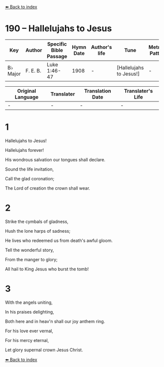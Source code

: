 [⬅️ Back to index](../README.md)

# 190 – Hallelujahs to Jesus

Key | Author   | Specific Bible Passage     |Hymn Date |Author's life |Tune |Metrical Pattern   |Composer/Source
-- | --------- | ---------------------------|----------|--------------|-----|-------------------|-------------  
B♭ Major |F. E. B. |Luke 1:46-47 |1908 |- |[Hallelujahs to Jesus!] |- |F. E. Belden

Original Language | Translater | Translation Date   | Translater's Life  
----------------- | --------- | --------------------|-------------     
\- |- |- |-




# 1

Hallelujahs to Jesus! 

Hallelujahs forever!

His wondrous salvation our tongues shall declare.

Sound the life invitation,

Call the glad coronation;

The Lord of creation the crown shall wear.



# 2

Strike the cymbals of gladness,

Hush the lone harps of sadness;

He lives who redeemed us from death's awful gloom.

Tell the wonderful story,

From the manger to glory;

All hail to King Jesus who burst the tomb!



# 3

With the angels uniting,

In his praises delighting,

Both here and in heav'n shall our joy anthem ring.

For his love ever vernal,

For his mercy eternal, 

Let glory supernal crown Jesus Christ.

[⬅️ Back to index](../README.md)
